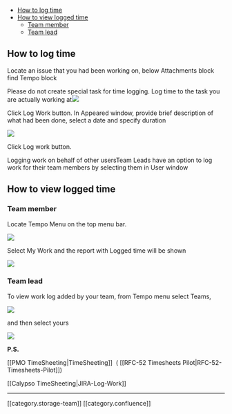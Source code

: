  * [How to log time](#how-to-log-time)
  * [How to view logged time](#how-to-view-logged-time)
    * [Team member](#team-member)
    * [Team lead](#team-lead)



## How to log time
Locate an issue that you had been working on, below Attachments block find Tempo block



Please do not create special task for time logging. Log time to the task you are actually working at![](images/storage/log_time_panel.PNG)

Click Log Work button. In Appeared window, provide brief description of what had been done, select a date and specify duration

![](images/storage/log_time_window.PNG)

Click Log work button.

Logging work on behalf of other usersTeam Leads have an option to log work for their team members by selecting them in User window




## How to view logged time

### Team member
Locate Tempo Menu on the top menu bar.

![](images/storage/locate_my_work.PNG)

Select My Work and the report with Logged time will be shown

![](images/storage/view_your_worklogs.PNG)


### Team lead
To view work log added by your team, from Tempo menu select Teams,

![](images/storage/teams_locator.PNG)

and then select yours

![](images/storage/team_timesheet.PNG)



 **P.S.** 

[[PMO TimeSheeting|TimeSheeting]]  ( [[RFC-52 Timesheets Pilot|RFC-52-Timesheets-Pilot]])

[[Calypso TimeSheeting|JIRA-Log-Work]]







*****

[[category.storage-team]] 
[[category.confluence]] 
